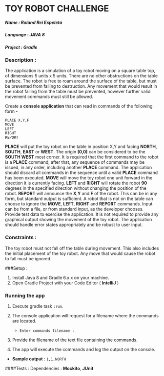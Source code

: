 # TOY ROBOT CHALLENGE
##### Name : Roland Rei Espeleta
##### Language : JAVA 8
##### Project : Gradle


### Description : 
The application is a simulation of a toy robot moving on a square table top, of dimensions 5 units x 5 units. There are no
other obstructions on the table surface. The robot is free to roam around the surface of the table, but must be prevented
from falling to destruction. Any movement that would result in the robot falling from the table must be prevented,
however further valid movement commands must still be allowed.

Create a  **console application** that can read in commands of the following form -
```
PLACE X,Y,F
MOVE
LEFT
RIGHT
REPORT
```

**PLACE** will put the toy robot on the table in position X,Y and facing **NORTH**, **SOUTH**, **EAST** or **WEST**. The origin **(0,0)**
can be considered to be the **SOUTH WEST** most corner. It is required that the first command to the robot is a **PLACE**
command, after that, any sequence of commands may be issued, in any order, including another **PLACE** command. The
application should discard all commands in the sequence until a valid **PLACE** command has been executed.
**MOVE** will move the toy robot one unit forward in the direction it is currently facing.
**LEFT** and **RIGHT** will rotate the robot **90** degrees in the specified direction without changing the position of the robot.
**REPORT** will announce the **X**,**Y** and **F** of the robot. This can be in any form, but standard output is sufficient.
A robot that is not on the table can choose to ignore the **MOVE**, **LEFT**, **RIGHT** and **REPORT** commands.
Input can be from a file, or from standard input, as the developer chooses.
Provide test data to exercise the application.
It is not required to provide any graphical output showing the movement of the toy robot.
The application should handle error states appropriately and be robust to user input.

### Constraints : 
The toy robot must not fall off the table during movement. This also includes the initial placement of the toy robot. Any
move that would cause the robot to fall must be ignored.


###Setup :

1. Install Java 8 and Gradle 6.x.x on your machine.
2. Open Gradle Project with your Code Editor ( **IntelliJ** )

### Running the app

1. Execute gradle task ```:run```.
2. The console application will request for a filename where the commands are located.
    * ```Enter commands filename :```
    
3. Provide the filename of the text file containing the commands.
4. The app will execute the commands and log the output on the console.
* **Sample output** : ```1,1,NORTH```

####Tests :
Dependencies : **Mockito**, **JUnit**




